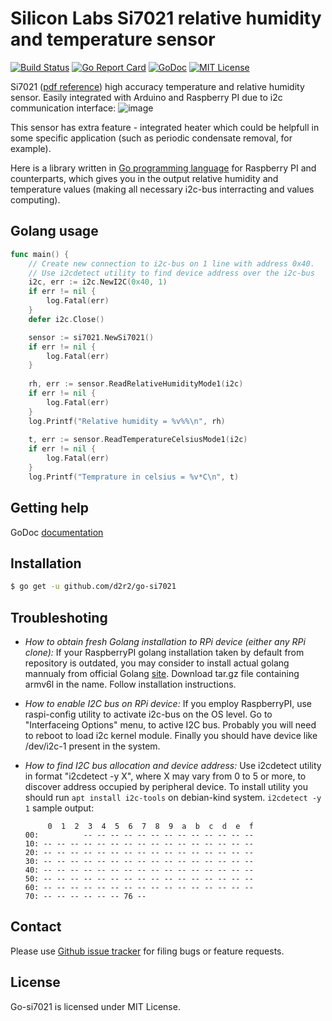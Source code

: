 Silicon Labs Si7021 relative humidity and temperature sensor
============================================================

[![Build Status](https://travis-ci.org/d2r2/go-si7021.svg?branch=master)](https://travis-ci.org/d2r2/go-si7021)
[![Go Report Card](https://goreportcard.com/badge/github.com/d2r2/go-si7021)](https://goreportcard.com/report/github.com/d2r2/go-si7021)
[![GoDoc](https://godoc.org/github.com/d2r2/go-si7021?status.svg)](https://godoc.org/github.com/d2r2/go-si7021)
[![MIT License](http://img.shields.io/badge/License-MIT-yellow.svg)](./LICENSE)

Si7021 ([pdf reference](https://raw.github.com/d2r2/go-si7021/master/docs/Si7021-A20.pdf)) high accuracy temperature and relative humidity sensor. Easily integrated with Arduino and Raspberry PI due to i2c communication interface:
![image](https://raw.github.com/d2r2/go-si7021/master/docs/Si7021_GY-21.jpg)

This sensor has extra feature - integrated heater which could be helpfull in some specific application (such as periodic condensate removal, for example).

Here is a library written in [Go programming language](https://golang.org/) for Raspberry PI and counterparts, which gives you in the output relative humidity and temperature values (making all necessary i2c-bus interracting and values computing).

Golang usage
------------


```go
func main() {
	// Create new connection to i2c-bus on 1 line with address 0x40.
	// Use i2cdetect utility to find device address over the i2c-bus
	i2c, err := i2c.NewI2C(0x40, 1)
	if err != nil {
		log.Fatal(err)
	}
	defer i2c.Close()

	sensor := si7021.NewSi7021()
	if err != nil {
		log.Fatal(err)
	}
	
	rh, err := sensor.ReadRelativeHumidityMode1(i2c)
	if err != nil {
		log.Fatal(err)
	}
	log.Printf("Relative humidity = %v%%\n", rh)
	
	t, err := sensor.ReadTemperatureCelsiusMode1(i2c)
	if err != nil {
		log.Fatal(err)
	}
	log.Printf("Temprature in celsius = %v*C\n", t)  
```


Getting help
------------

GoDoc [documentation](http://godoc.org/github.com/d2r2/go-si7021)

Installation
------------

```bash
$ go get -u github.com/d2r2/go-si7021
```

Troubleshoting
--------------

- *How to obtain fresh Golang installation to RPi device (either any RPi clone):*
If your RaspberryPI golang installation taken by default from repository is outdated, you may consider
to install actual golang mannualy from official Golang [site](https://golang.org/dl/). Download
tar.gz file containing armv6l in the name. Follow installation instructions.

- *How to enable I2C bus on RPi device:*
If you employ RaspberryPI, use raspi-config utility to activate i2c-bus on the OS level.
Go to "Interfaceing Options" menu, to active I2C bus.
Probably you will need to reboot to load i2c kernel module.
Finally you should have device like /dev/i2c-1 present in the system.

- *How to find I2C bus allocation and device address:*
Use i2cdetect utility in format "i2cdetect -y X", where X may vary from 0 to 5 or more,
to discover address occupied by peripheral device. To install utility you should run
`apt install i2c-tools` on debian-kind system. `i2cdetect -y 1` sample output:
	```
	     0  1  2  3  4  5  6  7  8  9  a  b  c  d  e  f
	00:          -- -- -- -- -- -- -- -- -- -- -- -- --
	10: -- -- -- -- -- -- -- -- -- -- -- -- -- -- -- --
	20: -- -- -- -- -- -- -- -- -- -- -- -- -- -- -- --
	30: -- -- -- -- -- -- -- -- -- -- -- -- -- -- -- --
	40: -- -- -- -- -- -- -- -- -- -- -- -- -- -- -- --
	50: -- -- -- -- -- -- -- -- -- -- -- -- -- -- -- --
	60: -- -- -- -- -- -- -- -- -- -- -- -- -- -- -- --
	70: -- -- -- -- -- -- 76 --    
	```

Contact
-------

Please use [Github issue tracker](https://github.com/d2r2/go-si7021/issues) for filing bugs or feature requests.


License
-------

Go-si7021 is licensed under MIT License.
